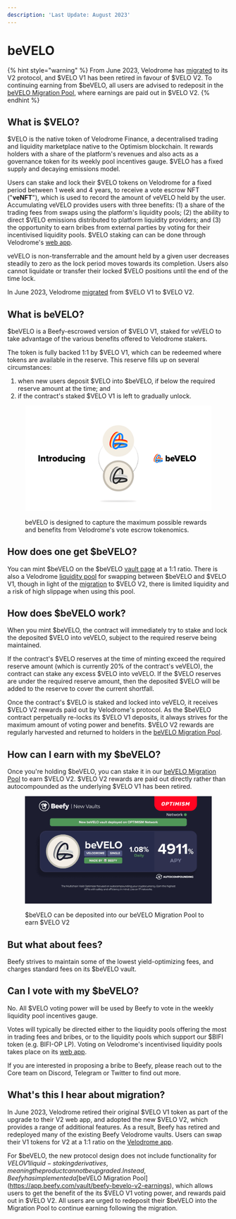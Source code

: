 ```yaml
---
description: 'Last Update: August 2023'
---
```


# beVELO

{% hint style="warning" %}
From June 2023, Velodrome has [migrated](bevelo.md#whats-this-i-hear-about-migration) to its V2 protocol, and $VELO V1 has been retired in favour of $VELO V2. To continuing earning from $beVELO, all users are advised to redeposit in the [beVELO Migration Pool](https://app.beefy.com/vault/beefy-bevelo-v2-earnings), where earnings are paid out in $VELO V2.
{% endhint %}

## What is $VELO?

$VELO is the native token of Velodrome Finance, a decentralised trading and liquidity marketplace native to the Optimism blockchain. It rewards holders with a share of the platform's revenues and also acts as a governance token for its weekly pool incentives gauge. $VELO has a fixed supply and decaying emissions model.

Users can stake and lock their $VELO tokens on Velodrome for a fixed period between 1 week and 4 years, to receive a vote escrow NFT ("**veNFT**"), which is used to record the amount of veVELO held by the user. Accumulating veVELO provides users with three benefits: (1) a share of the trading fees from swaps using the platform's liquidity pools; (2) the ability to direct $VELO emissions distributed to platform liquidity providers; and (3) the opportunity to earn bribes from external parties by voting for their incentivised liquidity pools. $VELO staking can can be done through Velodrome's [web app](https://velodrome.finance/).

veVELO is non-transferrable and the amount held by a given user decreases steadily to zero as the lock period moves towards its completion. Users also cannot liquidate or transfer their locked $VELO positions until the end of the time lock.

In June 2023, Velodrome [migrated](bevelo.md#whats-this-i-hear-about-migration) from $VELO V1 to $VELO V2.

## What is beVELO?

$beVELO is a Beefy-escrowed version of $VELO V1, staked for veVELO to take advantage of the various benefits offered to Velodrome stakers.

The token is fully backed 1:1 by $VELO V1, which can be redeemed where tokens are available in the reserve. This reserve fills up on several circumstances:

1. when new users deposit $VELO into $beVELO, if below the required reserve amount at the time; and
2. if the contract's staked $VELO V1 is left to gradually unlock.

<figure><img src="../../../.gitbook/assets/bevelo_poster-1.png" alt=""><figcaption><p>beVELO is designed to capture the maximum possible rewards and benefits from Velodrome's vote escrow tokenomics.</p></figcaption></figure>

## How does one get $beVELO?

You can mint $beVELO on the $beVELO [vault page](https://app.beefy.finance/vault/beefy-bevelo) at a 1:1 ratio. There is also a Velodrome [liquidity pool](https://optimistic.etherscan.io/address/0xC6c7B143295b2920DA41369e9627245FaB8c1CcE) for swapping between $beVELO and $VELO V1, though in light of the [migration](bevelo.md#whats-this-i-hear-about-migration) to $VELO V2, there is limited liquidity and a risk of high slippage when using this pool.

## How does $beVELO work?

When you mint $beVELO, the contract will immediately try to stake and lock the deposited $VELO into veVELO, subject to the required reserve being maintained.

If the contract's $VELO reserves at the time of minting exceed the required reserve amount (which is currently 20% of the contract's veVELO), the contract can stake any excess $VELO into veVELO. If the $VELO reserves are under the required reserve amount, then the deposited $VELO will be added to the reserve to cover the current shortfall.

Once the contract's $VELO is staked and locked into veVELO, it receives $VELO V2 rewards paid out by Velodrome's protocol. As the $beVELO contract perpetually re-locks its $VELO V1 deposits, it always strives for the maximum amount of voting power and benefits. $VELO V2 rewards are regularly harvested and returned to holders in the [beVELO Migration Pool](https://app.beefy.com/vault/beefy-bevelo-v2-earningshttps://app.beefy.com/vault/beefy-bevelo-v2-earnings).

## How can I earn with my $beVELO?

Once you're holding $beVELO, you can stake it in our [beVELO Migration Pool](https://app.beefy.com/vault/beefy-bevelo-v2-earnings) to earn $VELO V2. $VELO V2 rewards are paid out directly rather than autocompounded as the underlying $VELO V1 has been retired.

<figure><img src="../../../.gitbook/assets/bevelo_vault-1.png" alt=""><figcaption><p>$beVELO can be deposited into our beVELO Migration Pool to earn $VELO V2</p></figcaption></figure>

## But what about fees?

Beefy strives to maintain some of the lowest yield-optimizing fees, and charges standard fees on its $beVELO vault.

## Can I vote with my $beVELO?

No. All $VELO voting power will be used by Beefy to vote in the weekly liquidity pool incentives gauge.&#x20;

Votes will typically be directed either to the liquidity pools offering the most in trading fees and bribes, or to the liquidity pools which support our $BIFI token (e.g. BIFI-OP LP). Voting on Velodrome's incentivised liquidity pools takes place on its [web app](https://app.velodrome.finance/vote).

If you are interested in proposing a bribe to Beefy, please reach out to the Core team on Discord, Telegram or Twitter to find out more.

## What's this I hear about migration?

In June 2023, Velodrome retired their original $VELO V1 token as part of the upgrade to their V2 web app, and adopted the new $VELO V2, which provides a range of additional features. As a result, Beefy has retired and redeployed many of the existing Beefy Velodrome vaults. Users can swap their V1 tokens for V2 at a 1:1 ratio on the [Velodrome app](https://velodrome.finance/).

For $beVELO, the new protocol design does not include functionality for $VELO V1 liquid-staking derivatives, meaning the product cannot be upgraded. Instead, Beefy has implemented a [$beVELO Migration Pool](https://app.beefy.com/vault/beefy-bevelo-v2-earnings), which allows users to get the benefit of the its $VELO V1 voting power, and rewards paid out in $VELO V2. All users are urged to redeposit their $beVELO into the Migration Pool to continue earning following the migration.
